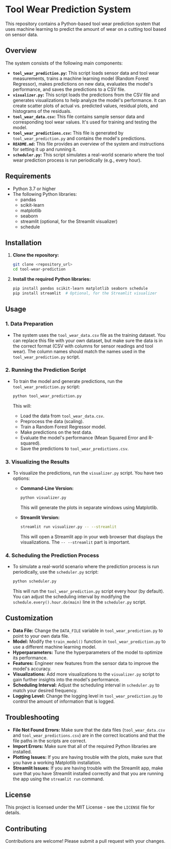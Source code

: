 # Tool Wear Prediction System

This repository contains a Python-based tool wear prediction system that uses machine learning to predict the amount of wear on a cutting tool based on sensor data.

## Overview

The system consists of the following main components:

*   **`tool_wear_prediction.py`:** This script loads sensor data and tool wear measurements, trains a machine learning model (Random Forest Regressor), makes predictions on new data, evaluates the model's performance, and saves the predictions to a CSV file.
*   **`visualizer.py`:** This script loads the predictions from the CSV file and generates visualizations to help analyze the model's performance.  It can create scatter plots of actual vs. predicted values, residual plots, and histograms of the residuals.
*   **`tool_wear_data.csv`:** This file contains sample sensor data and corresponding tool wear values.  It's used for training and testing the model.
*   **`tool_wear_predictions.csv`:** This file is generated by `tool_wear_prediction.py` and contains the model's predictions.
*   **`README.md`:** This file provides an overview of the system and instructions for setting it up and running it.
*   **`scheduler.py`:** This script simulates a real-world scenario where the tool wear prediction process is run periodically (e.g., every hour).

## Requirements

*   Python 3.7 or higher
*   The following Python libraries:
    *   pandas
    *   scikit-learn
    *   matplotlib
    *   seaborn
    *   streamlit (optional, for the Streamlit visualizer)
    *   schedule

## Installation

1.  **Clone the repository:**

    ```bash
    git clone <repository_url>
    cd tool-wear-prediction
    ```

2.  **Install the required Python libraries:**

    ```bash
    pip install pandas scikit-learn matplotlib seaborn schedule
    pip install streamlit  # Optional, for the Streamlit visualizer
    ```

## Usage

### 1. Data Preparation

*   The system uses the `tool_wear_data.csv` file as the training dataset.  You can replace this file with your own dataset, but make sure the data is in the correct format (CSV with columns for sensor readings and tool wear).  The column names should match the names used in the `tool_wear_prediction.py` script.

### 2. Running the Prediction Script

*   To train the model and generate predictions, run the `tool_wear_prediction.py` script:

    ```bash
    python tool_wear_prediction.py
    ```

    This will:

    *   Load the data from `tool_wear_data.csv`.
    *   Preprocess the data (scaling).
    *   Train a Random Forest Regressor model.
    *   Make predictions on the test data.
    *   Evaluate the model's performance (Mean Squared Error and R-squared).
    *   Save the predictions to `tool_wear_predictions.csv`.

### 3. Visualizing the Results

*   To visualize the predictions, run the `visualizer.py` script.  You have two options:

    *   **Command-Line Version:**

        ```bash
        python visualizer.py
        ```

        This will generate the plots in separate windows using Matplotlib.

    *   **Streamlit Version:**

        ```bash
        streamlit run visualizer.py -- --streamlit
        ```

        This will open a Streamlit app in your web browser that displays the visualizations.  The `-- --streamlit` part is important.

### 4. Scheduling the Prediction Process

*   To simulate a real-world scenario where the prediction process is run periodically, use the `scheduler.py` script:

    ```bash
    python scheduler.py
    ```

    This will run the `tool_wear_prediction.py` script every hour (by default).  You can adjust the scheduling interval by modifying the `schedule.every().hour.do(main)` line in the `scheduler.py` script.

## Customization

*   **Data File:**  Change the `DATA_FILE` variable in `tool_wear_prediction.py` to point to your own data file.
*   **Model:**  Modify the `train_model()` function in `tool_wear_prediction.py` to use a different machine learning model.
*   **Hyperparameters:**  Tune the hyperparameters of the model to optimize its performance.
*   **Features:**  Engineer new features from the sensor data to improve the model's accuracy.
*   **Visualizations:**  Add more visualizations to the `visualizer.py` script to gain further insights into the model's performance.
*   **Scheduling Interval:**  Adjust the scheduling interval in `scheduler.py` to match your desired frequency.
*   **Logging Level:** Change the logging level in `tool_wear_prediction.py` to control the amount of information that is logged.

## Troubleshooting

*   **File Not Found Errors:**  Make sure that the data files (`tool_wear_data.csv` and `tool_wear_predictions.csv`) are in the correct locations and that the file paths in the scripts are correct.
*   **Import Errors:**  Make sure that all of the required Python libraries are installed.
*   **Plotting Issues:**  If you are having trouble with the plots, make sure that you have a working Matplotlib installation.
*   **Streamlit Issues:**  If you are having trouble with the Streamlit app, make sure that you have Streamlit installed correctly and that you are running the app using the `streamlit run` command.

## License

This project is licensed under the MIT License - see the `LICENSE` file for details.

## Contributing

Contributions are welcome!  Please submit a pull request with your changes.